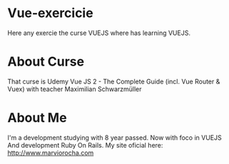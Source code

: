 # Vue-exercicie

Here any exercie the curse VUEJS where has learning VUEJS.

# About Curse

That curse is Udemy Vue JS 2 - The Complete Guide (incl. Vue Router & Vuex) with teacher Maximilian Schwarzmüller

# About Me
I'm a development studying with 8 year passed. Now with foco in VUEJS And development Ruby On Rails.
My site oficial here: http://www.marviorocha.com
